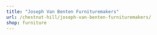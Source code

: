 ```yaml
---
title: "Joseph Van Benten Furnituremakers"
url: /chestnut-hill/joseph-van-benten-furnituremakers/
shop: furniture
---
```

